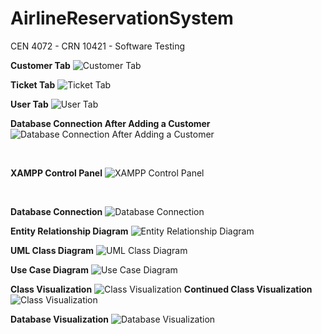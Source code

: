 # AirlineReservationSystem
CEN 4072 - CRN 10421 - Software Testing


**Customer Tab**
![Customer Tab](https://cdn.discordapp.com/attachments/558430444581027850/809321397943140352/Screenshot_376.png)


**Ticket Tab**
![Ticket Tab](https://cdn.discordapp.com/attachments/558430444581027850/809321514591060019/Screenshot_377.png)


**User Tab**
![User Tab](https://cdn.discordapp.com/attachments/558430444581027850/809321552398385172/Screenshot_378.png)


**Database Connection After Adding a Customer**
![Database Connection After Adding a Customer](https://cdn.discordapp.com/attachments/558430444581027850/809321611186143242/Screenshot_379.png)

</br>

**XAMPP Control Panel**
![XAMPP Control Panel](https://cdn.discordapp.com/attachments/558430444581027850/809323593091121162/Screenshot_380.png)


</br>


**Database Connection**
![Database Connection](https://cdn.discordapp.com/attachments/558430444581027850/809324225449295892/Screenshot_381.png)

**Entity Relationship Diagram**
![Entity Relationship Diagram](https://media.discordapp.net/attachments/820029995828510730/834939769237536849/Screenshot_435.png?width=650&height=670)

**UML Class Diagram**
![UML Class Diagram](https://cdn.discordapp.com/attachments/820029995828510730/834940699781627924/Screenshot_438.png)

**Use Case Diagram**
![Use Case Diagram](https://cdn.discordapp.com/attachments/820029995828510730/834940973976780830/Screenshot_439.png)

**Class Visualization**
![Class Visualization](https://cdn.discordapp.com/attachments/820029995828510730/834942358654943272/Screenshot_436.png)
**Continued Class Visualization**
![Class Visualization](https://cdn.discordapp.com/attachments/820029995828510730/834942335242338354/Screenshot_437.png)

**Database Visualization**
![Database Visualization](https://cdn.discordapp.com/attachments/820029995828510730/834942361125257266/Screenshot_433.png)


